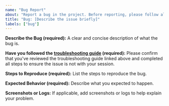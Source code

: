 ```yaml
---
name: "Bug Report"
about: "Report a bug in the project. Before reporting, please follow all steps in the [troubleshooting guide](https://github.com/thebrumby/HotWalletClaimer/issues/166) to confirm the issue is not with your session."
title: "Bug: [Describe the issue briefly]"
labels: ["bug"]
---
```


**Describe the Bug (required):**
A clear and concise description of what the bug is.

**Have you followed the [troubleshooting guide](https://github.com/thebrumby/HotWalletClaimer/issues/166) (required):**
Please confirm that you've reviewed the troubleshooting guide linked above and completed all steps to ensure the issue is not with your session.

**Steps to Reproduce (required):**
List the steps to reproduce the bug.

**Expected Behavior (required):**
Describe what you expected to happen.

**Screenshots or Logs:**
If applicable, add screenshots or logs to help explain your problem.
